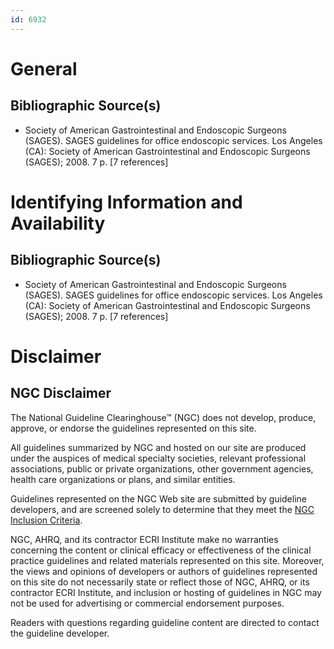 ```yaml
---
id: 6932
---
```


# General

## Bibliographic Source(s)

- Society of American Gastrointestinal and Endoscopic Surgeons (SAGES). SAGES guidelines for office endoscopic services. Los Angeles (CA): Society of American Gastrointestinal and Endoscopic Surgeons (SAGES); 2008. 7 p. [7 references]

# Identifying Information and Availability

## Bibliographic Source(s)

- Society of American Gastrointestinal and Endoscopic Surgeons (SAGES). SAGES guidelines for office endoscopic services. Los Angeles (CA): Society of American Gastrointestinal and Endoscopic Surgeons (SAGES); 2008. 7 p. [7 references]

# Disclaimer

## NGC Disclaimer

The National Guideline Clearinghouse™ (NGC) does not develop, produce, approve, or endorse the guidelines represented on this site.

All guidelines summarized by NGC and hosted on our site are produced under the auspices of medical specialty societies, relevant professional associations, public or private organizations, other government agencies, health care organizations or plans, and similar entities.

Guidelines represented on the NGC Web site are submitted by guideline developers, and are screened solely to determine that they meet the [NGC Inclusion Criteria](/help-and-about/summaries/inclusion-criteria).

NGC, AHRQ, and its contractor ECRI Institute make no warranties concerning the content or clinical efficacy or effectiveness of the clinical practice guidelines and related materials represented on this site. Moreover, the views and opinions of developers or authors of guidelines represented on this site do not necessarily state or reflect those of NGC, AHRQ, or its contractor ECRI Institute, and inclusion or hosting of guidelines in NGC may not be used for advertising or commercial endorsement purposes.

Readers with questions regarding guideline content are directed to contact the guideline developer.

